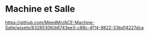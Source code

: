 # Machine et Salle


https://github.com/MeedMn/ACE-Machine-Salle/assets/83285306/b6743ee3-c88c-4f14-9822-33bd14227dca

